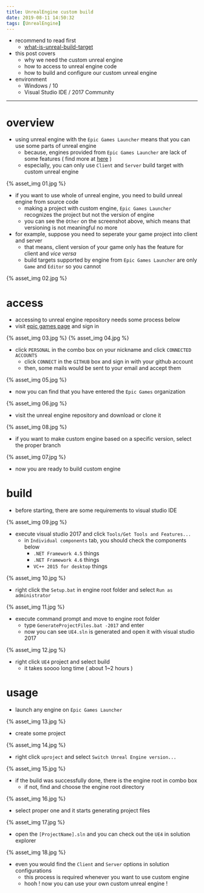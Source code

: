 ```yaml
---
title: UnrealEngine custom build
date: 2019-08-11 14:50:32
tags: [UnrealEngine]
---
```


- recommend to read first
    - [what-is-unreal-build-target](https://baemincheon.github.io/2019/08/06/what-is-unreal-build-target/)
- this post covers
    - why we need the custom unreal engine
    - how to access to unreal engine code
    - how to build and configure our custom unreal engine
- environment
    - Windows / 10
    - Visual Studio IDE / 2017 Community

---

# overview
- using unreal engine with the `Epic Games Launcher` means that you can use some parts of unreal engine
    - because, engines provided from `Epic Games Launcher` are lack of some features ( find more at [here](https://answers.unrealengine.com/questions/39658/differences-between-github-and-unreal-download.html) )
    - especially, you can only use `Client` and `Server` build target with custom unreal engine

{% asset_img 01.jpg %}
- if you want to use whole of unreal engine, you need to build unreal engine from source code
    - making a project with custom engine, `Epic Games Launcher` recognizes the project but not the version of engine
    - you can see the `Other` on the screenshot above, which means that versioning is not meaningful no more
- for example, suppose you need to seperate your game project into client and server
    - that means, client version of your game only has the feature for client and _vice versa_
    - build targets supported by engine from `Epic Games Launcher` are only `Game` and `Editor` so you cannot

{% asset_img 02.jpg %}

# access
- accessing to unreal engine repository needs some process below
- visit [epic games page](https://www.unrealengine.com/en-US/?lang=en-US) and sign in

{% asset_img 03.jpg %}
{% asset_img 04.jpg %}
- click `PERSONAL` in the combo box on your nickname and click `CONNECTED ACCOUNTS`
    - click `CONNECT` in the `GITHUB` box and sign in with your github account
    - then, some mails would be sent to your email and accept them

{% asset_img 05.jpg %}
- now you can find that you have entered the `Epic Games` organization

{% asset_img 06.jpg %}
- visit the unreal engine repository and download or clone it

{% asset_img 08.jpg %}
- if you want to make custom engine based on a specific version, select the proper branch

{% asset_img 07.jpg %}
- now you are ready to build custom engine

# build
- before starting, there are some requirements to visual studio IDE

{% asset_img 09.jpg %}
- execute visual studio 2017 and click `Tools/Get Tools and Features...`
    - in `Individual components` tab, you should check the components below
        - `.NET Framework 4.5` things
        - `.NET Framework 4.6` things
        - `VC++ 2015 for desktop` things

{% asset_img 10.jpg %}
- right click the `Setup.bat` in engine root folder and select `Run as administrator`

{% asset_img 11.jpg %}
- execute command prompt and move to engine root folder
    - type `GenerateProjectFiles.bat -2017` and enter
    - now you can see `UE4.sln` is generated and open it with visual studio 2017

{% asset_img 12.jpg %}
- right click `UE4` project and select build
    - it takes soooo long time ( about 1~2 hours )

# usage
- launch any engine on `Epic Games Launcher`

{% asset_img 13.jpg %}
- create some project

{% asset_img 14.jpg %}
- right click `uproject` and select `Switch Unreal Engine version...`

{% asset_img 15.jpg %}
- if the build was successfully done, there is the engine root in combo box
    - if not, find and choose the engine root directory

{% asset_img 16.jpg %}
- select proper one and it starts generating project files

{% asset_img 17.jpg %}
- open the `[ProjectName].sln` and you can check out the `UE4` in solution explorer

{% asset_img 18.jpg %}
- even you would find the `Client` and `Server` options in solution configurations
    - this process is required whenever you want to use custom engine
    - hooh ! now you can use your own custom unreal engine !